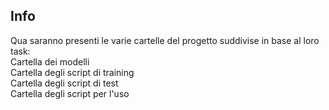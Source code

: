 ## Info
Qua saranno presenti le varie cartelle del progetto suddivise in base al loro task:<br/>
Cartella dei modelli<br/>
Cartella degli script di training<br/>
Cartella degli script di test<br/>
Cartella degli script per l'uso<br/>
